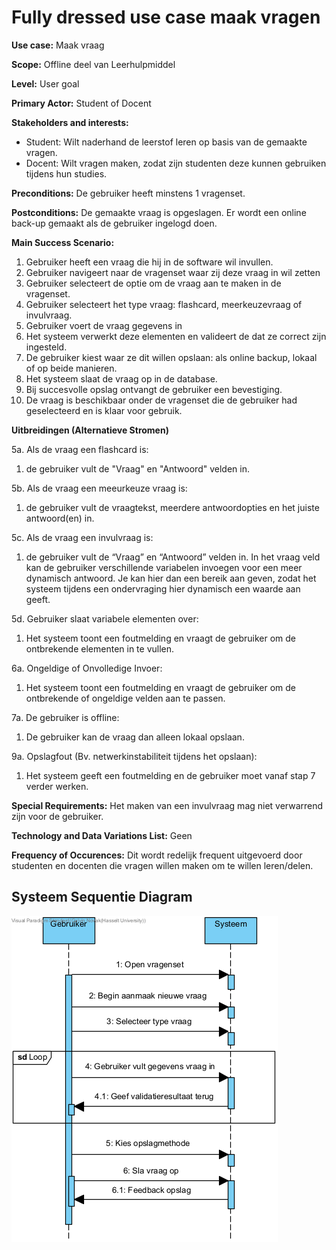 # Fully dressed use case maak vragen
**Use case:** Maak vraag

**Scope:** Offline deel van Leerhulpmiddel

**Level:** User goal

**Primary Actor:** Student of Docent

**Stakeholders and interests:**
* Student: Wilt naderhand de leerstof leren op basis van de gemaakte vragen.
* Docent: Wilt vragen maken, zodat zijn studenten deze kunnen gebruiken tijdens hun studies.

**Preconditions:** De gebruiker heeft minstens 1 vragenset.

**Postconditions:** De gemaakte vraag is opgeslagen. Er wordt een online back-up gemaakt als de gebruiker ingelogd doen.

**Main Success Scenario:**

1. Gebruiker heeft een vraag die hij in de software wil invullen.
2. Gebruiker navigeert naar de vragenset waar zij deze vraag in wil zetten
3. Gebruiker selecteert de optie om de vraag aan te maken in de vragenset.
4. Gebruiker selecteert het type vraag: flashcard, meerkeuzevraag of invulvraag.
5. Gebruiker voert de vraag gegevens in
6. Het systeem verwerkt deze elementen en valideert de dat ze correct zijn ingesteld.
7. De gebruiker kiest waar ze dit willen opslaan: als online backup, lokaal of op beide manieren.
8. Het systeem slaat de vraag op in de database.
9. Bij succesvolle opslag ontvangt de gebruiker een bevestiging.
10. De vraag is beschikbaar onder de vragenset die de gebruiker had geselecteerd en is klaar voor gebruik.

**Uitbreidingen (Alternatieve Stromen)**

5a. Als de vraag een flashcard is: 
1. de gebruiker vult de "Vraag" en "Antwoord" velden in.

5b. Als de vraag een meeurkeuze vraag is: 
1. de gebruiker vult de vraagtekst, meerdere antwoordopties en het juiste antwoord(en) in.

5c. Als de vraag een invulvraag is: 
1. de gebruiker vult de “Vraag” en “Antwoord” velden in. In het vraag veld kan de gebruiker verschillende variabelen invoegen voor een meer dynamisch antwoord. Je kan hier dan een bereik aan geven, zodat het systeem tijdens een ondervraging hier dynamisch een waarde aan geeft.

5d. Gebruiker slaat variabele elementen over:
1. Het systeem toont een foutmelding en vraagt de gebruiker om de ontbrekende elementen in te vullen.

6a. Ongeldige of Onvolledige Invoer:
1. Het systeem toont een foutmelding en vraagt de gebruiker om de ontbrekende of ongeldige velden aan te passen.

7a. De gebruiker is offline:
1. De gebruiker kan de vraag dan alleen lokaal opslaan.

9a. Opslagfout (Bv. netwerkinstabiliteit tijdens het opslaan):
1. Het systeem geeft een foutmelding en de gebruiker moet vanaf stap 7 verder werken.

**Special Requirements:** Het maken van een invulvraag mag niet verwarrend zijn voor de gebruiker.

**Technology and Data Variations List:** Geen

**Frequency of Occurences:** Dit wordt redelijk frequent uitgevoerd door studenten en docenten die vragen willen maken om te willen leren/delen.

## Systeem Sequentie Diagram
![Systeem Sequentie Diagram](./Images/SSD_MaakVraag.png)
